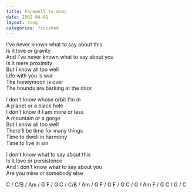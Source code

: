 ```yaml
---
title: Farewell to Arms
date: 2002-04-01
layout: song
categories: finished
---
```

I've never known what to say about this  
Is it love or gravity  
And I've never known what to say about you  
Is it mere proximity  
But I know all too well  
Life with you is war  
The honeymoon is over  
The hounds are barking at the door

I don't know whose orbit I'm in  
A planet or a black hole  
I don't know if I am more or less  
A mountain or a gorge  
But I know all too well  
There'll be time for many things  
Time to dwell in harmony  
Time to live in sin

I don't know what to say about this  
Is it love or persistence  
And I don't know what to say about you  
Are you mine or somebody else

<div class="chords">
C / C/B / Am / G  
F / G   
C / C/B / Am / G  
F / G  
F / G  
C / G / Am  
F / G  
C / G / C</div>
